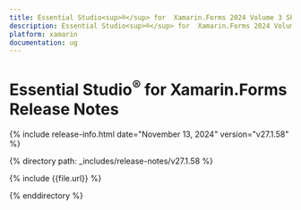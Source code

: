```yaml
---
title: Essential Studio<sup>®</sup> for  Xamarin.Forms 2024 Volume 3 SP Release Release Notes  
description: Essential Studio<sup>®</sup> for  Xamarin.Forms 2024 Volume 3 SP Release Release Notes  
platform: xamarin
documentation: ug
---
```


# Essential Studio<sup>®</sup> for  Xamarin.Forms  Release Notes  

{% include release-info.html date="November 13, 2024"  version="v27.1.58" %} 

{% directory path: _includes/release-notes/v27.1.58 %}

{% include {{file.url}} %}

{% enddirectory %}